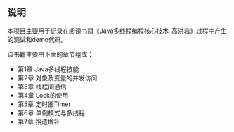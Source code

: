 ## 说明

本项目主要用于记录在阅读书籍《Java多线程编程核心技术-高洪岩》过程中产生的测试和demo代码。

该书籍主要由下面的章节组成：

+ 第1章 Java多线程技能
+ 第2章 对象及变量的并发访问
+ 第3章 线程间通信
+ 第4章 Lock的使用
+ 第5章 定时器Timer
+ 第6章 单例模式与多线程
+ 第7章 拾遗增补